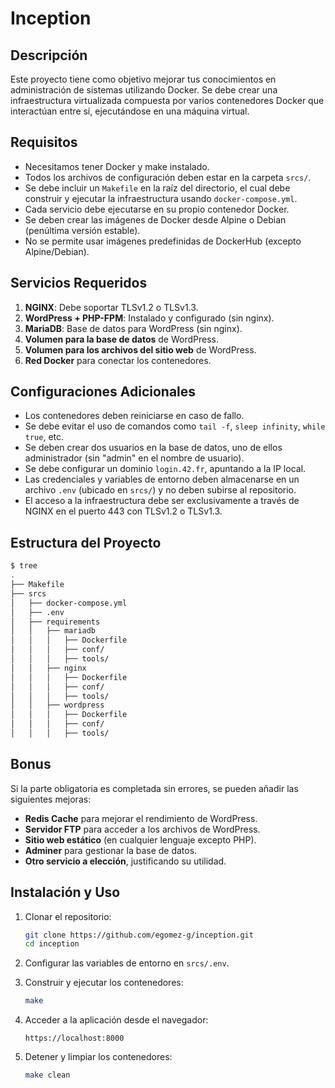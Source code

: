 # Inception

## Descripción
Este proyecto tiene como objetivo mejorar tus conocimientos en administración de sistemas utilizando Docker. Se debe crear una infraestructura virtualizada compuesta por varios contenedores Docker que interactúan entre sí, ejecutándose en una máquina virtual.

## Requisitos

- Necesitamos tener Docker y make instalado.
- Todos los archivos de configuración deben estar en la carpeta `srcs/`.
- Se debe incluir un `Makefile` en la raíz del directorio, el cual debe construir y ejecutar la infraestructura usando `docker-compose.yml`.
- Cada servicio debe ejecutarse en su propio contenedor Docker.
- Se deben crear las imágenes de Docker desde Alpine o Debian (penúltima versión estable).
- No se permite usar imágenes predefinidas de DockerHub (excepto Alpine/Debian).

## Servicios Requeridos

1. **NGINX**: Debe soportar TLSv1.2 o TLSv1.3.
2. **WordPress + PHP-FPM**: Instalado y configurado (sin nginx).
3. **MariaDB**: Base de datos para WordPress (sin nginx).
4. **Volumen para la base de datos** de WordPress.
5. **Volumen para los archivos del sitio web** de WordPress.
6. **Red Docker** para conectar los contenedores.

## Configuraciones Adicionales

- Los contenedores deben reiniciarse en caso de fallo.
- Se debe evitar el uso de comandos como `tail -f`, `sleep infinity`, `while true`, etc.
- Se deben crear dos usuarios en la base de datos, uno de ellos administrador (sin "admin" en el nombre de usuario).
- Se debe configurar un dominio `login.42.fr`, apuntando a la IP local.
- Las credenciales y variables de entorno deben almacenarse en un archivo `.env` (ubicado en `srcs/`) y no deben subirse al repositorio.
- El acceso a la infraestructura debe ser exclusivamente a través de NGINX en el puerto 443 con TLSv1.2 o TLSv1.3.

## Estructura del Proyecto

```bash
$ tree
.
├── Makefile
├── srcs
│   ├── docker-compose.yml
│   ├── .env
│   ├── requirements
│   │   ├── mariadb
│   │   │   ├── Dockerfile
│   │   │   ├── conf/
│   │   │   ├── tools/
│   │   ├── nginx
│   │   │   ├── Dockerfile
│   │   │   ├── conf/
│   │   │   ├── tools/
│   │   ├── wordpress
│   │   │   ├── Dockerfile
│   │   │   ├── conf/
│   │   │   ├── tools/
```

## Bonus

Si la parte obligatoria es completada sin errores, se pueden añadir las siguientes mejoras:

- **Redis Cache** para mejorar el rendimiento de WordPress.
- **Servidor FTP** para acceder a los archivos de WordPress.
- **Sitio web estático** (en cualquier lenguaje excepto PHP).
- **Adminer** para gestionar la base de datos.
- **Otro servicio a elección**, justificando su utilidad.

## Instalación y Uso

1. Clonar el repositorio:
   ```bash
   git clone https://github.com/egomez-g/inception.git
   cd inception
   ```

2. Configurar las variables de entorno en `srcs/.env`.

3. Construir y ejecutar los contenedores:
   ```bash
   make
   ```

4. Acceder a la aplicación desde el navegador:
   ```
   https://localhost:8000
   ```

5. Detener y limpiar los contenedores:
   ```bash
   make clean
   ```

